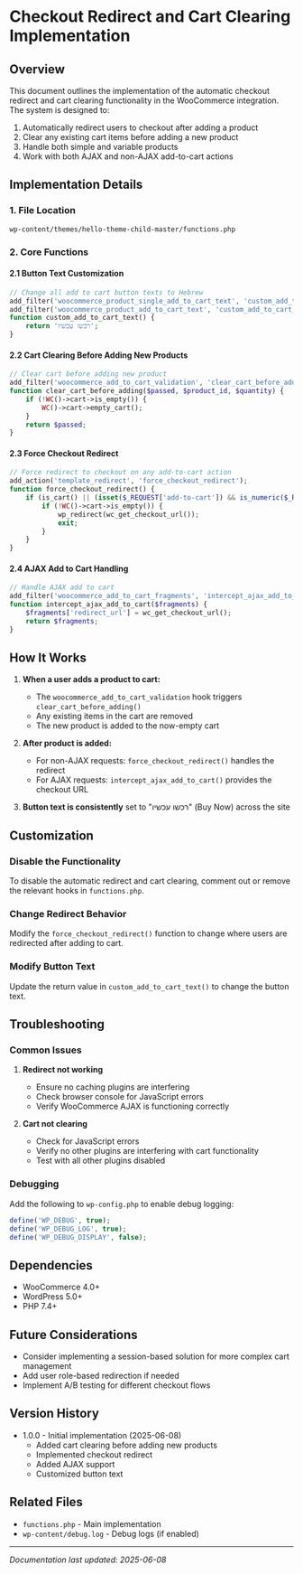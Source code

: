 # Checkout Redirect and Cart Clearing Implementation

## Overview
This document outlines the implementation of the automatic checkout redirect and cart clearing functionality in the WooCommerce integration. The system is designed to:

1. Automatically redirect users to checkout after adding a product
2. Clear any existing cart items before adding a new product
3. Handle both simple and variable products
4. Work with both AJAX and non-AJAX add-to-cart actions

## Implementation Details

### 1. File Location
```
wp-content/themes/hello-theme-child-master/functions.php
```

### 2. Core Functions

#### 2.1 Button Text Customization
```php
// Change all add to cart button texts to Hebrew
add_filter('woocommerce_product_single_add_to_cart_text', 'custom_add_to_cart_text');
add_filter('woocommerce_product_add_to_cart_text', 'custom_add_to_cart_text');
function custom_add_to_cart_text() {
    return 'רכשו עכשיו';
}
```

#### 2.2 Cart Clearing Before Adding New Products
```php
// Clear cart before adding new product
add_filter('woocommerce_add_to_cart_validation', 'clear_cart_before_adding', 10, 3);
function clear_cart_before_adding($passed, $product_id, $quantity) {
    if (!WC()->cart->is_empty()) {
        WC()->cart->empty_cart();
    }
    return $passed;
}
```

#### 2.3 Force Checkout Redirect
```php
// Force redirect to checkout on any add-to-cart action
add_action('template_redirect', 'force_checkout_redirect');
function force_checkout_redirect() {
    if (is_cart() || (isset($_REQUEST['add-to-cart']) && is_numeric($_REQUEST['add-to-cart']))) {
        if (!WC()->cart->is_empty()) {
            wp_redirect(wc_get_checkout_url());
            exit;
        }
    }
}
```

#### 2.4 AJAX Add to Cart Handling
```php
// Handle AJAX add to cart
add_filter('woocommerce_add_to_cart_fragments', 'intercept_ajax_add_to_cart');
function intercept_ajax_add_to_cart($fragments) {
    $fragments['redirect_url'] = wc_get_checkout_url();
    return $fragments;
}
```

## How It Works

1. **When a user adds a product to cart:**
   - The `woocommerce_add_to_cart_validation` hook triggers `clear_cart_before_adding()`
   - Any existing items in the cart are removed
   - The new product is added to the now-empty cart

2. **After product is added:**
   - For non-AJAX requests: `force_checkout_redirect()` handles the redirect
   - For AJAX requests: `intercept_ajax_add_to_cart()` provides the checkout URL

3. **Button text is consistently** set to "רכשו עכשיו" (Buy Now) across the site

## Customization

### Disable the Functionality
To disable the automatic redirect and cart clearing, comment out or remove the relevant hooks in `functions.php`.

### Change Redirect Behavior
Modify the `force_checkout_redirect()` function to change where users are redirected after adding to cart.

### Modify Button Text
Update the return value in `custom_add_to_cart_text()` to change the button text.

## Troubleshooting

### Common Issues
1. **Redirect not working**
   - Ensure no caching plugins are interfering
   - Check browser console for JavaScript errors
   - Verify WooCommerce AJAX is functioning correctly

2. **Cart not clearing**
   - Check for JavaScript errors
   - Verify no other plugins are interfering with cart functionality
   - Test with all other plugins disabled

### Debugging
Add the following to `wp-config.php` to enable debug logging:
```php
define('WP_DEBUG', true);
define('WP_DEBUG_LOG', true);
define('WP_DEBUG_DISPLAY', false);
```

## Dependencies
- WooCommerce 4.0+
- WordPress 5.0+
- PHP 7.4+

## Future Considerations
- Consider implementing a session-based solution for more complex cart management
- Add user role-based redirection if needed
- Implement A/B testing for different checkout flows

## Version History
- 1.0.0 - Initial implementation (2025-06-08)
  - Added cart clearing before adding new products
  - Implemented checkout redirect
  - Added AJAX support
  - Customized button text

## Related Files
- `functions.php` - Main implementation
- `wp-content/debug.log` - Debug logs (if enabled)

---
*Documentation last updated: 2025-06-08*